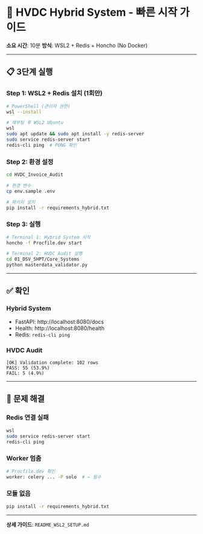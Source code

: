 # 🚀 HVDC Hybrid System - 빠른 시작 가이드

**소요 시간**: 10분
**방식**: WSL2 + Redis + Honcho (No Docker)

---

## 📋 3단계 실행

### Step 1: WSL2 + Redis 설치 (1회만)

```bash
# PowerShell (관리자 권한)
wsl --install

# 재부팅 후 WSL2 Ubuntu
wsl
sudo apt update && sudo apt install -y redis-server
sudo service redis-server start
redis-cli ping  # PONG 확인
```

### Step 2: 환경 설정

```bash
cd HVDC_Invoice_Audit

# 환경 변수
cp env.sample .env

# 패키지 설치
pip install -r requirements_hybrid.txt
```

### Step 3: 실행

```bash
# Terminal 1: Hybrid System 시작
honcho -f Procfile.dev start

# Terminal 2: HVDC Audit 실행
cd 01_DSV_SHPT/Core_Systems
python masterdata_validator.py
```

---

## ✅ 확인

### Hybrid System
- FastAPI: http://localhost:8080/docs
- Health: http://localhost:8080/health
- Redis: `redis-cli ping`

### HVDC Audit
```
[OK] Validation complete: 102 rows
PASS: 55 (53.9%)
FAIL: 5 (4.9%)
```

---

## 🔧 문제 해결

### Redis 연결 실패
```bash
wsl
sudo service redis-server start
redis-cli ping
```

### Worker 멈춤
```bash
# Procfile.dev 확인
worker: celery ... -P solo  # ← 필수
```

### 모듈 없음
```bash
pip install -r requirements_hybrid.txt
```

---

**상세 가이드**: `README_WSL2_SETUP.md`
